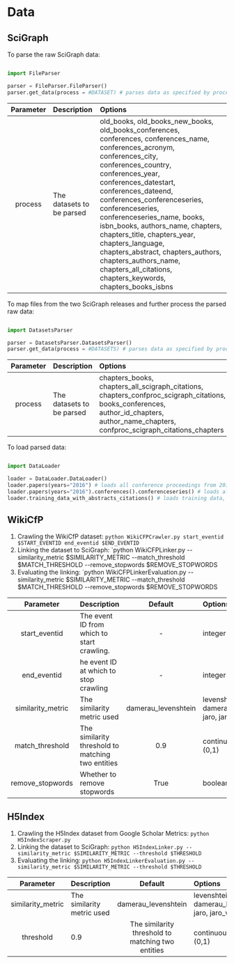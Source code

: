 # Data

## SciGraph 

To parse the raw SciGraph data:

```python

import FileParser

parser = FileParser.FileParser()
parser.get_data(process = #DATASET) # parses data as specified by process

```
| **Parameter** | **Description** | **Options** | 
| :-----------: | :------------- | :--------- |
| process | The datasets to be parsed | old_books, old_books_new_books, old_books_conferences, conferences, conferences_name, conferences_acronym, conferences_city, conferences_country, conferences_year, conferences_datestart, conferences_dateend, conferences_conferenceseries, conferenceseries, conferenceseries_name, books, isbn_books, authors_name, chapters, chapters_title, chapters_year, chapters_language, chapters_abstract, chapters_authors, chapters_authors_name, chapters_all_citations, chapters_keywords, chapters_books_isbns |

To map files from the two SciGraph releases and further process the parsed raw data:

```python

import DatasetsParser

parser = DatasetsParser.DatasetsParser()
parser.get_data(process = #DATASETS) # parses data as specified by process

```

| **Parameter** | **Description** | **Options** | 
| :-----------: | :------------- | :--------- |
| process | The datasets to be parsed | chapters_books, chapters_all_scigraph_citations, chapters_confproc_scigraph_citations, books_conferences, author_id_chapters,  author_name_chapters, confproc_scigraph_citations_chapters|



To load parsed data:

```python

import DataLoader

loader = DataLoader.DataLoader()
loader.papers(years="2016") # loads all conference proceedings from 2016
loader.papers(years="2016").conferences().conferenceseries() # loads all conference proceedings, with corresponding conferences and conference series from 2016
loader.training_data_with_abstracts_citations() # loads training data, including abstracts and citations
```



## WikiCfP 

1. Crawling the WikiCfP dataset: `python WikiCFPCrawler.py start_eventid $START_EVENTID end_eventid $END_EVENTID`
2. Linking the dataset to SciGraph: `python WikiCFPLinker.py --similarity_metric $SIMILARITY_METRIC --match_threshold $MATCH_THRESHOLD --remove_stopwords $REMOVE_STOPWORDS
3. Evaluating the linking: `python WikiCFPLinkerEvaluation.py --similarity_metric $SIMILARITY_METRIC --match_threshold $MATCH_THRESHOLD --remove_stopwords $REMOVE_STOPWORDS


| **Parameter** | **Description** | **Default** | **Options** | **Mandatory** |
| :-----------: | :------------- | :---------: | :--------- | :-----------: |
| start_eventid | The event ID from which to start crawling. | - | integer value | Yes |
| end_eventid | he event ID at which to stop crawling | - | integer value | Yes |
| similarity_metric | The similarity metric used | damerau_levenshtein |  levenshtein, damerau_levenshtein, jaro, jaro_winkler | No |
| match_threshold | The similarity threshold to matching two entities | 0.9 | continuous value in (0,1) | No |
| remove_stopwords | Whether to remove stopwords | True | boolean | No|


## H5Index

1. Crawling the H5Index dataset from Google Scholar Metrics: `python H5IndexScraper.py`
2. Linking the dataset to SciGraph: `python H5IndexLinker.py --similarity_metric $SIMILARITY_METRIC --threshold $THRESHOLD`
3. Evaluating the linking: `python H5IndexLinkerEvaluation.py --similarity_metric $SIMILARITY_METRIC --threshold $THRESHOLD`

| **Parameter** | **Description** |**Default** | **Options** | **Mandatory** |
| :-----------: | :------------- | :--------: | :--------- | :-----------: |
| similarity_metric | The similarity metric used | damerau_levenshtein |  levenshtein, damerau_levenshtein, jaro, jaro_winkler | No |
| threshold | 0.9 | The similarity threshold to matching two entities | continuous value in (0,1) | No |
